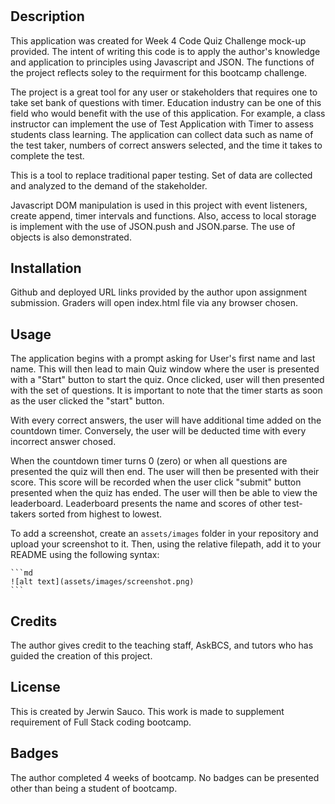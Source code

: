 # <Test Application with Timer>

## Description

This application was created for Week 4 Code Quiz Challenge mock-up provided. The intent of writing this code is to apply the author's knowledge and application to principles using Javascript and JSON. The functions of the project reflects soley to the requirment for this bootcamp challenge.  

The project is a great tool for any user or stakeholders that requires one to take set bank of questions with timer. Education industry can be one of this field who would benefit with the use of this application. For example, a class instructor can implement the use of Test Application with Timer to assess students class learning. The application can collect data such as name of the test taker, numbers of correct answers selected, and the time it takes to complete the test.

This is a tool to replace traditional paper testing. Set of data are collected and analyzed to the demand of the stakeholder. 

Javascript DOM manipulation is used in this project with event listeners, create append, timer intervals and functions. Also, access to local storage is implement with the use of JSON.push and JSON.parse. The use of objects is also demonstrated. 

## Installation

Github and deployed URL links provided by the author upon assignment submission. Graders will open index.html file via any browser chosen. 

## Usage

The application begins with a prompt asking for User's first name and last name. This will then lead to main Quiz window where the user is presented with a "Start" button to start the quiz. Once clicked, user will then presented with the set of questions. It is important to note that the timer starts as soon as the user clicked the "start" button. 

With every correct answers, the user will have additional time added on the countdown timer. Conversely, the user will be deducted time with every incorrect answer chosed. 

When the countdown timer turns 0 (zero) or when all questions are presented the quiz will then end. The user will then be presented with their score. This score will be recorded when the user click "submit" button presented  when the quiz has ended. The user will then be able to view the leaderboard. Leaderboard presents the name and scores of other test-takers sorted from highest to lowest. 

To add a screenshot, create an `assets/images` folder in your repository and upload your screenshot to it. Then, using the relative filepath, add it to your README using the following syntax:

    ```md
    ![alt text](assets/images/screenshot.png)
    ```

## Credits

The author gives credit to the teaching staff, AskBCS, and tutors who has guided the creation of this project. 

## License

This is created by Jerwin Sauco. This work is made to supplement requirement of Full Stack coding bootcamp. 

## Badges

The author completed 4 weeks of bootcamp. No badges can be presented other than being a student of bootcamp.
